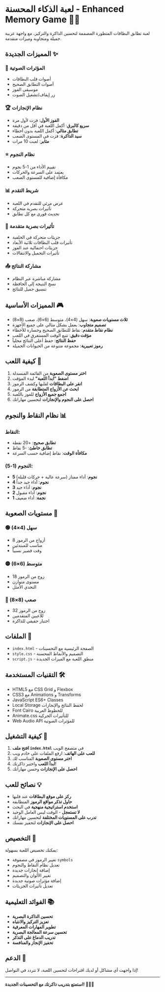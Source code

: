 # لعبة الذكاء المحسنة - Enhanced Memory Game 🧠✨

لعبة تطابق البطاقات المتطورة المصممة لتحسين الذاكرة والتركيز، مع واجهة عربية جميلة ومتجاوبة وميزات متقدمة.

## المميزات الجديدة ✨

### 🎵 **المؤثرات الصوتية**
- أصوات قلب البطاقات
- أصوات التطابق الصحيح
- موسيقى الفوز
- زر إيقاف/تشغيل الصوت

### 🏆 **نظام الإنجازات**
- **الفوز الأول**: فزت لأول مرة
- **سريع كالبرق**: أكمل اللعبة في أقل من دقيقة
- **تطابق مثالي**: أكمل اللعبة بدون أخطاء
- **سيد الذاكرة**: فزت في المستوى الصعب
- **مثابر**: لعبت 10 مرات

### ⭐ **نظام النجوم**
- تقييم الأداء من 1-5 نجوم
- يعتمد على السرعة والحركات
- مكافأة إضافية للمستوى الصعب

### 📊 **شريط التقدم**
- عرض مرئي للتقدم في اللعبة
- تأثيرات بصرية متحركة
- تحديث فوري مع كل تطابق

### 🎊 **تأثيرات بصرية متقدمة**
- جزيئات متحركة في الخلفية
- تأثيرات قلب البطاقات ثلاثية الأبعاد
- جزيئات احتفالية عند الفوز
- تأثيرات التحميل والانتقالات

### 📤 **مشاركة النتائج**
- مشاركة مباشرة عبر النظام
- نسخ النتيجة إلى الحافظة
- تنسيق جميل للنتائج

## المميزات الأساسية 🎮

- **ثلاث مستويات صعوبة**: سهل (4×4)، متوسط (6×6)، صعب (8×8)
- **تصميم متجاوب**: يعمل بشكل مثالي على جميع الأجهزة
- **نظام نقاط متقدم**: نقاط للتطابق الصحيح وخسارة للأخطاء
- **مؤقت دقيق**: تتبع الوقت المستغرق في اللعب
- **حفظ النتائج**: حفظ أعلى النتائج محلياً
- **رموز تعبيرية**: مجموعة متنوعة من الحيوانات الجميلة

## كيفية اللعب 🎯

1. **اختر مستوى الصعوبة** من القائمة المنسدلة
2. **اضغط "ابدأ اللعبة"** لبدء المؤقت
3. **انقر على البطاقات** لقلبها وكشف الرموز
4. **ابحث عن الأزواج المتطابقة** من الرموز
5. **اجمع جميع الأزواج** للفوز باللعبة
6. **احصل على النجوم والإنجازات** لتحسين مهاراتك

## نظام النقاط والنجوم 📊

### النقاط:
- **تطابق صحيح**: +20 نقطة
- **تطابق خاطئ**: -5 نقاط
- **مكافأة الوقت**: نقاط إضافية حسب السرعة

### النجوم (1-5):
- **5 نجوم**: أداء ممتاز (سرعة عالية + حركات قليلة)
- **4 نجوم**: أداء جيد جداً
- **3 نجوم**: أداء جيد
- **2 نجوم**: أداء مقبول
- **1 نجمة**: أداء ضعيف

## مستويات الصعوبة 🎯

### 🟢 سهل (4×4)
- 8 أزواج من الرموز
- مناسب للمبتدئين
- وقت قصير نسبياً

### 🟡 متوسط (6×6)
- 18 زوج من الرموز
- مستوى متوازن
- التحدي الأمثل

### 🔴 صعب (8×8)
- 32 زوج من الرموز
- للاعبين المتقدمين
- اختبار حقيقي للذاكرة

## الملفات 📁

- `index.html` - الصفحة الرئيسية مع التحسينات
- `style.css` - التصميم والأنماط المحسنة
- `script.js` - منطق اللعبة مع الميزات الجديدة

## التقنيات المستخدمة 🛠️

- HTML5 مع CSS Grid و Flexbox
- CSS3 مع Animations و Transforms
- JavaScript ES6+ Classes
- Local Storage لحفظ النتائج والإنجازات
- Font Cairo للخطوط العربية
- Animate.css للتأثيرات الحركية
- Web Audio API للمؤثرات الصوتية

## كيفية التشغيل 🚀

1. **افتح ملف `index.html`** في متصفح الويب
2. **للعب على الهاتف**: ارفع الملفات على خادم ويب
3. **اختر مستوى الصعوبة** المناسب لك
4. **ابدأ اللعب** واختبر ذاكرتك!
5. **احصل على الإنجازات** وحسن مهاراتك

## نصائح للعب 💡

- **ركز على موقع البطاقات** عند قلبها
- **حاول تذكر مواقع الرموز** المتطابقة
- **استخدم استراتيجية منهجية** في البحث
- **لا تستعجل** - الوقت ليس العامل الوحيد
- **تدرب على المستويات المختلفة** لتحسين مهاراتك
- **احصل على الإنجازات** لتحفيز نفسك

## التخصيص 🎨

يمكنك تخصيص اللعبة بسهولة:
- تغيير الرموز في مصفوفة `symbols`
- تعديل نظام النقاط والنجوم
- إضافة إنجازات جديدة
- تغيير الألوان والتصميم
- إضافة مؤثرات صوتية جديدة
- تعديل تأثيرات الجزيئات

## الفوائد التعليمية 📚

- **تحسين الذاكرة البصرية**
- **تعزيز التركيز والانتباه**
- **تطوير المهارات المعرفية**
- **تحسين سرعة المعالجة البصرية**
- **تدريب الدماغ على التذكر**
- **تحفيز الإنجاز والمنافسة**

## الدعم 💬

إذا واجهت أي مشاكل أو لديك اقتراحات لتحسين اللعبة، لا تتردد في التواصل!

---

**استمتع بتدريب ذاكرتك مع التحسينات الجديدة! 🧠✨🎉**
